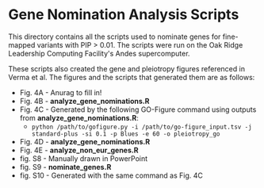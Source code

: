 # Gene Nomination Analysis Scripts

This directory contains all the scripts used to nominate genes for fine-mapped variants with PIP > 0.01. The scripts were run on the Oak Ridge Leadership Computing Facility's Andes supercomputer.  

These scripts also created the gene and pleiotropy figures referenced in Verma et al. The figures and the scripts that generated them are as follows:

- Fig. 4A - Anurag to fill in!  
- Fig. 4B - **analyze_gene_nominations.R**  
- Fig. 4C - Generated by the following GO-Figure command using outputs from **analyze_gene_nominations.R**:   
  - `python /path/to/gofigure.py -i /path/to/go-figure_input.tsv -j standard-plus -si 0.1 -p Blues -e 60 -o pleiotropy_go`  
- Fig. 4D - **analyze_gene_nominations.R**   
- Fig. 4E - **analyze_non_eur_genes.R**  
- fig. S8 - Manually drawn in PowerPoint
- fig. S9 - **nominate_genes.R**  
- fig. S10 - Generated with the same command as Fig. 4C
